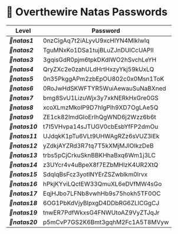 # 🔐 Overthewire Natas Passwords

| Level       | Password                          |
|-------------|---------------------------------|
| ***🔹natas1***  | 0nzCigAq7t2iALyvU9xcHlYN4MlkIwlq |
| ***🔹natas2***  | TguMNxKo1DSa1tujBLuZJnDUlCcUAPlI |
| ***🔹natas3***  | 3gqisGdR0pjm6tpkDKdIWO2hSvchLeYH |
| ***🔹natas4***  | QryZXc2e0zahULdHrtHxzyYkj59kUxLQ |
| ***🔹natas5***  | 0n35PkggAPm2zbEpOU802c0x0Msn1ToK |
| ***🔹natas6***  | 0RoJwHdSKWFTYR5WuiAewauSuNaBXned |
| ***🔹natas7***  | bmg8SvU1LizuWjx3y7xkNERkHxGre0GS |
| ***🔹natas8***  | xcoXLmzMkoIP9D7hlgPlh9XD7OgLAe5Q |
| ***🔹natas9***  | ZE1ck82lmdGIoErlhQgWND6j2Wzz6b6t |
| ***🔹natas10*** | t7I5VHvpa14sJTUGV0cbEsbYfFP2dmOu |
| ***🔹natas11*** | UJdqkK1pTu6VLt9UHWAgRZz6sVUZ3lEk |
| ***🔹natas12*** | yZdkjAYZRd3R7tq7T5kXMjMJlOIkzDeB |
| ***🔹natas13*** | trbs5pCjCrkuSknBBKHhaBxq6Wm1j3LC |
| ***🔹natas14*** | z3UYcr4v4uBpeX8f7EZbMHlzK4UR2XtQ |
| ***🔹natas15*** | SdqIqBsFcz3yotlNYErZSZwblkm0lrvx |
| ***🔹natas16*** | hPkjKYviLQctEW33QmuXL6eDVfMW4sGo |
| ***🔹natas17*** | EqjHJbo7LFNb8vwhHb9s75hokh5TF0OC |
| ***🔹natas18*** | 6OG1PbKdVjyBlpxgD4DDbRG6ZLlCGgCJ |
| ***🔹natas19*** | tnwER7PdfWkxsG4FNWUtoAZ9VyZTJqJr |
| ***🔹natas20*** | p5mCvP7GS2K6Bmt3gqhM2Fc1A5T8MVyw |




